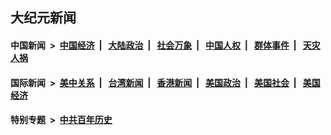 ## 大纪元新闻

#### 中国新闻 &nbsp;>&nbsp; [中国经济](indexes/ncid283/README.md?11272045) &nbsp;| &nbsp; [大陆政治](indexes/ncid277/README.md?11272045) &nbsp;| &nbsp; [社会万象](indexes/ncid282/README.md?11272045) &nbsp;| &nbsp; [中国人权](indexes/ncid278/README.md?11272045) &nbsp;| &nbsp; [群体事件](indexes/ncid279/README.md?11272045) &nbsp;| &nbsp; [天灾人祸](indexes/ncid280/README.md?11272045)

#### 国际新闻 &nbsp;>&nbsp; [美中关系](indexes/nf1412576/README.md?11272045) &nbsp;| &nbsp; [台湾新闻](indexes/ncid1349361/README.md?11272045) &nbsp;| &nbsp; [香港新闻](indexes/ncid1349362/README.md?11272045) &nbsp;| &nbsp; [美国政治](indexes/ncid1078159/README.md?11272045) &nbsp;| &nbsp; [美国社会](indexes/ncid1078160/README.md?11272045) &nbsp;| &nbsp; [美国经济](indexes/ncid1078158/README.md?11272045)

#### 特别专题 &nbsp;>&nbsp; [中共百年历史](https://github.com/epoch-news/epoch-special/blob/master/README.md?11272045)  
